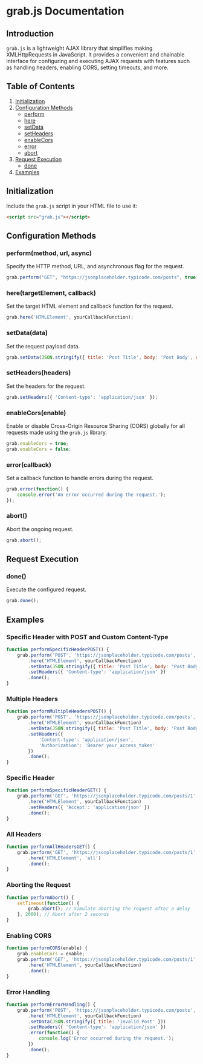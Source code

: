 # grab.js Documentation

## Introduction
`grab.js` is a lightweight AJAX library that simplifies making XMLHttpRequests in JavaScript. It provides a convenient and chainable interface for configuring and executing AJAX requests with features such as handling headers, enabling CORS, setting timeouts, and more.

## Table of Contents
1. [Initialization](#initialization)
2. [Configuration Methods](#configuration-methods)
    - [perform](#perform)
    - [here](#here)
    - [setData](#setdata)
    - [setHeaders](#setheaders)
    - [enableCors](#enablecors)
    - [error](#error)
    - [abort](#abort)
3. [Request Execution](#request-execution)
    - [done](#done)
4. [Examples](#examples)

## Initialization<a name="initialization"></a>
Include the `grab.js` script in your HTML file to use it:
```html
<script src="grab.js"></script>
```

## Configuration Methods<a name="configuration-methods"></a>
### perform(method, url, async)
Specify the HTTP method, URL, and asynchronous flag for the request.
```javascript
grab.perform("GET", "https://jsonplaceholder.typicode.com/posts", true);
```

### here(targetElement, callback)
Set the target HTML element and callback function for the request.
```javascript
grab.here('HTMLElement', yourCallbackFunction);
```

### setData(data)
Set the request payload data.
```javascript
grab.setData(JSON.stringify({ title: 'Post Title', body: 'Post Body', userId: 1 }));
```

### setHeaders(headers)
Set the headers for the request.
```javascript
grab.setHeaders({ 'Content-type': 'application/json' });
```

### enableCors(enable)
Enable or disable Cross-Origin Resource Sharing (CORS) globally for all requests made using the `grab.js` library.
```javascript
grab.enableCors = true; 
grab.enableCors = false;
```

### error(callback)
Set a callback function to handle errors during the request.
```javascript
grab.error(function() {
    console.error('An error occurred during the request.');
});
```

### abort()
Abort the ongoing request.
```javascript
grab.abort();
```

## Request Execution<a name="request-execution"></a>
### done()
Execute the configured request.
```javascript
grab.done();
```

## Examples<a name="examples"></a>
### Specific Header with POST and Custom Content-Type
```javascript
function performSpecificHeaderPOST() {
    grab.perform('POST', 'https://jsonplaceholder.typicode.com/posts', true)
        .here('HTMLElement', yourCallbackFunction)
        .setData(JSON.stringify({ title: 'Post Title', body: 'Post Body', userId: 1 }))
        .setHeaders({ 'Content-type': 'application/json' })
        .done();
}
```

### Multiple Headers
```javascript
function performMultipleHeadersPOST() {
    grab.perform('POST', 'https://jsonplaceholder.typicode.com/posts', true)
        .here('HTMLElement', yourCallbackFunction)
        .setData(JSON.stringify({ title: 'Post Title', body: 'Post Body', userId: 1 }))
        .setHeaders({
            'Content-type': 'application/json',
            'Authorization': 'Bearer your_access_token'
        })
        .done();
}
```

### Specific Header
```javascript
function performSpecificHeaderGET() {
    grab.perform('GET', 'https://jsonplaceholder.typicode.com/posts/1', true)
        .here('HTMLElement', yourCallbackFunction)
        .setHeaders({ 'Accept': 'application/json' })
        .done();
}
```

### All Headers
```javascript
function performAllHeadersGET() {
    grab.perform('GET', 'https://jsonplaceholder.typicode.com/posts/1', true)
        .here('HTMLElement', 'all')
        .done();
}
```

### Aborting the Request
```javascript
function performAbort() {
    setTimeout(function() {
        grab.abort(); // Simulate aborting the request after a delay
    }, 2000); // Abort after 2 seconds
}
```

### Enabling CORS
```javascript
function performCORS(enable) {
    grab.enableCors = enable;
    grab.perform('GET', 'https://jsonplaceholder.typicode.com/posts/1', true, enable)
        .here('HTMLElement', yourCallbackFunction)
        .done();
}
```

### Error Handling
```javascript
function performErrorHandling() {
    grab.perform('POST', 'https://jsonplaceholder.typicode.com/posts', true)
        .here('HTMLElement', yourCallbackFunction)
        .setData(JSON.stringify({ title: 'Invalid Post' }))
        .setHeaders({ 'Content-type': 'application/json' })
        .error(function() {
            console.log('Error occurred during the request.');
        })
        .done();
}
```
